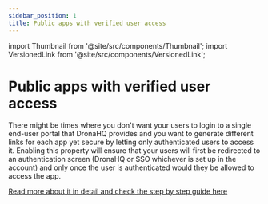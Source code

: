 ```yaml
---
sidebar_position: 1
title: Public apps with verified user access
---
```


import Thumbnail from '@site/src/components/Thumbnail';
import VersionedLink from '@site/src/components/VersionedLink';

# Public apps with verified user access

There might be times where you don't want your users to login to a single end-user portal that DronaHQ provides and you want to generate different links for each app yet secure by letting only authenticated users to access it. Enabling this property will ensure that your users will first be redirected to an authentication screen (DronaHQ or SSO whichever is set up in the account) and only once the user is authenticated would they be allowed to access the app.

[Read more about it in detail and check the step by step guide here](../../public-and-embed-sharing-options/#secure-public-links-for-verified-users)